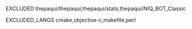 EXCLUDED
thepaqui/thepaqui,thepaqui/stats,thepaqui/NIQ_BOT_Classic

EXCLUDED_LANGS
cmake,objective-c,makefile,perl